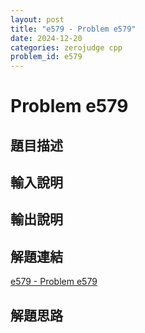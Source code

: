 ```yaml
---
layout: post
title: "e579 - Problem e579"
date: 2024-12-20
categories: zerojudge cpp
problem_id: e579
---
```


# Problem e579

## 題目描述



## 輸入說明



## 輸出說明



## 解題連結

[e579 - Problem e579](https://zerojudge.tw/ShowProblem?problemid=e579)

## 解題思路


